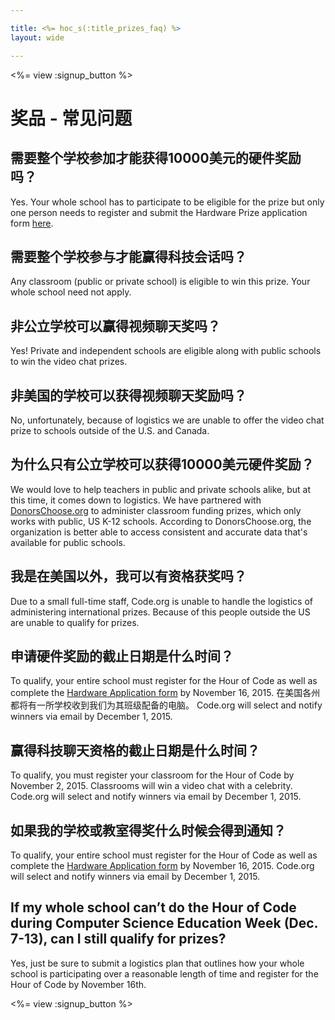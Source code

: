 ```yaml
---

title: <%= hoc_s(:title_prizes_faq) %>
layout: wide

---
```


<%= view :signup_button %>

# 奖品 - 常见问题

## 需要整个学校参加才能获得10000美元的硬件奖励吗？

Yes. Your whole school has to participate to be eligible for the prize but only one person needs to register and submit the Hardware Prize application form [here](<%= resolve_url('/prizes') %>).

## 需要整个学校参与才能赢得科技会话吗？

Any classroom (public or private school) is eligible to win this prize. Your whole school need not apply.

## 非公立学校可以赢得视频聊天奖吗？

Yes! Private and independent schools are eligible along with public schools to win the video chat prizes.

## 非美国的学校可以获得视频聊天奖励吗？

No, unfortunately, because of logistics we are unable to offer the video chat prize to schools outside of the U.S. and Canada.

## 为什么只有公立学校可以获得10000美元硬件奖励？

We would love to help teachers in public and private schools alike, but at this time, it comes down to logistics. We have partnered with [DonorsChoose.org](http://donorschoose.org) to administer classroom funding prizes, which only works with public, US K-12 schools. According to DonorsChoose.org, the organization is better able to access consistent and accurate data that's available for public schools.

## 我是在美国以外，我可以有资格获奖吗？

Due to a small full-time staff, Code.org is unable to handle the logistics of administering international prizes. Because of this people outside the US are unable to qualify for prizes.

## 申请硬件奖励的截止日期是什么时间？

To qualify, your entire school must register for the Hour of Code as well as complete the [Hardware Application form](<%= resolve_url('/prizes') %>) by November 16, 2015. 在美国各州都将有一所学校收到我们为其班级配备的电脑。 Code.org will select and notify winners via email by December 1, 2015.

## 赢得科技聊天资格的截止日期是什么时间？

To qualify, you must register your classroom for the Hour of Code by November 2, 2015. Classrooms will win a video chat with a celebrity. Code.org will select and notify winners via email by December 1, 2015.

## 如果我的学校或教室得奖什么时候会得到通知？

To qualify, your entire school must register for the Hour of Code as well as complete the [Hardware Application form](<%= resolve_url('/prizes') %>) by November 16, 2015. Code.org will select and notify winners via email by December 1, 2015.

## If my whole school can’t do the Hour of Code during Computer Science Education Week (Dec. 7-13), can I still qualify for prizes?

Yes, just be sure to submit a logistics plan that outlines how your whole school is participating over a reasonable length of time and register for the Hour of Code by November 16th.

<%= view :signup_button %>